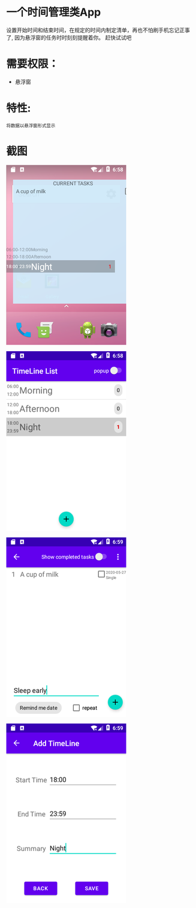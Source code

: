 # 一个时间管理类App
设置开始时间和结束时间，在规定的时间内制定清单，再也不怕刷手机忘记正事了, 因为悬浮窗的任务时时刻刻提醒着你。
赶快试试吧

# 需要权限：
- 悬浮窗

# 特性:
    将数据以悬浮窗形式显示

# 截图

![](resources/imgs/device-2020-05-27-203518.png)

![](resources/imgs/device-2020-05-27-203535.png)

![](resources/imgs/device-2020-05-27-203610.png)

![](resources/imgs/device-2020-05-27-203633.png)